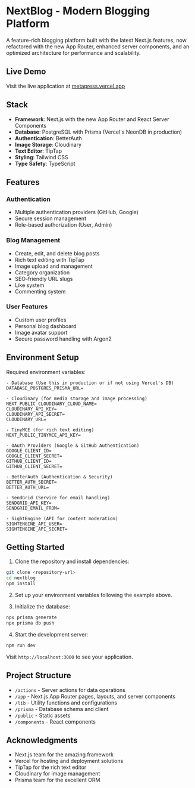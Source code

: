 # NextBlog - Modern Blogging Platform

A feature-rich blogging platform built with the latest Next.js features, now refactored with the new App Router, enhanced server components, and an optimized architecture for performance and scalability.

## Live Demo

Visit the live application at [metapress.vercel.app](https://metapress.vercel.app)

## Stack

- **Framework**: Next.js with the new App Router and React Server Components
- **Database**: PostgreSQL with Prisma (Vercel's NeonDB in production)
- **Authentication**: BetterAuth
- **Image Storage**: Cloudinary
- **Text Editor**: TipTap
- **Styling**: Tailwind CSS
- **Type Safety**: TypeScript

## Features

### Authentication

- Multiple authentication providers (GitHub, Google)
- Secure session management
- Role-based authorization (User, Admin)

### Blog Management

- Create, edit, and delete blog posts
- Rich text editing with TipTap
- Image upload and management
- Category organization
- SEO-friendly URL slugs
- Like system
- Commenting system

### User Features

- Custom user profiles
- Personal blog dashboard
- Image avatar support
- Secure password handling with Argon2

## Environment Setup

Required environment variables:

```env
- Database (Use this in production or if not using Vercel's DB)
DATABASE_POSTGRES_PRISMA_URL=

- Cloudinary (for media storage and image processing)
NEXT_PUBLIC_CLOUDINARY_CLOUD_NAME=
CLOUDINARY_API_KEY=
CLOUDINARY_API_SECRET=
CLOUDINARY_URL=

- TinyMCE (for rich text editing)
NEXT_PUBLIC_TINYMCE_API_KEY=

- OAuth Providers (Google & GitHub Authentication)
GOOGLE_CLIENT_ID=
GOOGLE_CLIENT_SECRET=
GITHUB_CLIENT_ID=
GITHUB_CLIENT_SECRET=

- BetterAuth (Authentication & Security)
BETTER_AUTH_SECRET=
BETTER_AUTH_URL=

- SendGrid (Service for email handling)
SENDGRID_API_KEY=
SENDGRID_EMAIL_FROM=

- SightEngine (API for content moderation)
SIGHTENGINE_API_USER=
SIGHTENGINE_API_SECRET=
```

## Getting Started

1. Clone the repository and install dependencies:

```bash
git clone <repository-url>
cd nextblog
npm install
```

2. Set up your environment variables following the example above.

3. Initialize the database:

```bash
npx prisma generate
npx prisma db push
```

4. Start the development server:

```bash
npm run dev
```

Visit `http://localhost:3000` to see your application.

## Project Structure

- `/actions` - Server actions for data operations
- `/app` - Next.js App Router pages, layouts, and server components
- `/lib` - Utility functions and configurations
- `/prisma` - Database schema and client
- `/public` - Static assets
- `/components` - React components

## Acknowledgments

- Next.js team for the amazing framework
- Vercel for hosting and deployment solutions
- TipTap for the rich text editor
- Cloudinary for image management
- Prisma team for the excellent ORM

